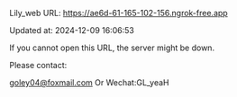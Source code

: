 Lily_web URL: https://ae6d-61-165-102-156.ngrok-free.app

Updated at: 2024-12-09 16:06:53

If you cannot open this URL, the server might be down.

Please contact: 

goley04@foxmail.com Or Wechat:GL_yeaH